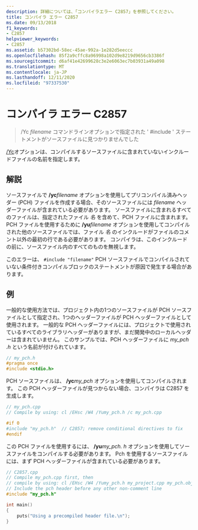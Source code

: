 ```yaml
---
description: 詳細については、「コンパイラエラー C2857」を参照してください。
title: コンパイラ エラー C2857
ms.date: 09/13/2018
f1_keywords:
- C2857
helpviewer_keywords:
- C2857
ms.assetid: b57302bd-58ec-45ae-992a-1e282d5eeccc
ms.openlocfilehash: 85f2a9cffc8a96998a102d9e8219d9656cb3386f
ms.sourcegitcommit: d6af41e42699628c3e2e6063ec7b03931a49a098
ms.translationtype: MT
ms.contentlocale: ja-JP
ms.lasthandoff: 12/11/2020
ms.locfileid: "97337530"
---
```

# <a name="compiler-error-c2857"></a>コンパイラ エラー C2857

> /Yc *filename* コマンドラインオプションで指定された ' #include ' ステートメントがソースファイルに見つかりませんでした

[/Yc](../../build/reference/yc-create-precompiled-header-file.md)オプションは、コンパイルするソースファイルに含まれていないインクルードファイルの名前を指定します。

## <a name="remarks"></a>解説

ソースファイルで **/yc**<em>filename</em> オプションを使用してプリコンパイル済みヘッダー (PCH) ファイルを作成する場合、そのソースファイルには *filename* ヘッダーファイルが含まれている必要があります。 ソースファイルに含まれるすべてのファイルは、指定されたファイル *名* を含めて、PCH ファイルに含まれます。 PCH ファイルを使用するために **/yu**<em>filename</em> オプションを使用してコンパイルされた他のソースファイルでは、ファイル *名* のインクルードがファイルのコメント以外の最初の行である必要があります。 コンパイラは、このインクルードの前に、ソースファイル内のすべてのものを無視します。

このエラーは、 `#include "filename"` PCH ソースファイルでコンパイルされていない条件付きコンパイルブロックのステートメントが原因で発生する場合があります。

## <a name="example"></a>例

一般的な使用方法では、プロジェクト内の1つのソースファイルが PCH ソースファイルとして指定され、1つのヘッダーファイルが PCH ヘッダーファイルとして使用されます。 一般的な PCH ヘッダーファイルには、プロジェクトで使用されているすべてのライブラリヘッダーがありますが、まだ開発中のローカルヘッダーは含まれていません。 このサンプルでは、PCH ヘッダーファイルに *my_pch .h* という名前が付けられています。

```cpp
// my_pch.h
#pragma once
#include <stdio.h>
```

PCH ソースファイルは、 **/yc**<em>my_pch</em> オプションを使用してコンパイルされます。 この PCH ヘッダーファイルが見つからない場合、コンパイラは C2857 を生成します。

```cpp
// my_pch.cpp
// Compile by using: cl /EHsc /W4 /Yumy_pch.h /c my_pch.cpp

#if 0
#include "my_pch.h"  // C2857; remove conditional directives to fix
#endif
```

この PCH ファイルを使用するには、 **/yu**<em>my_pch. h</em> オプションを使用してソースファイルをコンパイルする必要があります。 Pch を使用するソースファイルには、まず PCH ヘッダーファイルが含まれている必要があります。

```cpp
// C2857.cpp
// Compile my_pch.cpp first, then
// compile by using: cl /EHsc /W4 /Yumy_pch.h my_project.cpp my_pch.obj
// Include the pch header before any other non-comment line
#include "my_pch.h"

int main()
{
    puts("Using a precompiled header file.\n");
}
```
